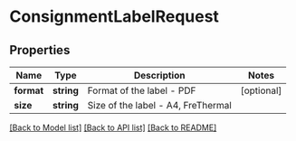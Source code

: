 # ConsignmentLabelRequest

## Properties
Name | Type | Description | Notes
------------ | ------------- | ------------- | -------------
**format** | **string** | Format of the label - PDF | [optional] 
**size** | **string** | Size of the label - A4, FreThermal | 

[[Back to Model list]](../../README.md#documentation-for-models) [[Back to API list]](../../README.md#documentation-for-api-endpoints) [[Back to README]](../../README.md)

